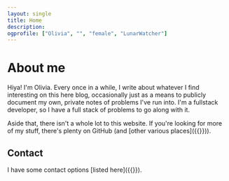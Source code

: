 ```yaml
---
layout: single
title: Home
description: 
ogprofile: ["Olivia", "", "female", "LunarWatcher"]
---
```


# About me

Hiya! I'm Olivia. Every once in a while, I write about whatever I find interesting on this here blog, occasionally just as a means to publicly document my own, private notes of problems I've run into. I'm a fullstack developer, so I have a full stack of problems to go along with it.

Aside that, there isn't a whole lot to this website. If you're looking for more of my stuff, there's plenty on GitHub (and [other various places]({{<ref path="contact.md" >}})).


## Contact 

I have some contact options [listed here]({{<ref path="contact.md" >}}).

